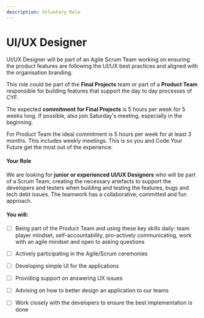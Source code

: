 ```yaml
---
description: Voluntary Role
---
```


# UI/UX Designer

UI/UX Designer will be part of an Agile Scrum Team working on ensuring the product features are following the UI/UX best practices and aligned with the organisation branding.

This role could be part of the **Final Projects** team or part of a **Product Team** responsible for building features that support the day to day processes of CYF.

The expected **commitment** **for Final Projects** is 5 hours per week for 5 weeks long. If possible, also join Saturday's meeting, especially in the beginning.&#x20;

For Product Team the ideal commitment is 5 hours per week for at least 3 months. This includes weekly meetings. This is so you and Code Your Future get the most out of the experience.&#x20;



#### **Your Role**

We are looking for **junior or experienced UI/UX Designers** who will be part of a Scrum Team, creating the necessary artefacts to support the developers and testers when building and testing the features, bugs and tech debt issues. The teamwork has a collaborative, committed and fun approach.



#### **You will:**

* [ ] Being part of the Product Team and using these key skills daily: team player mindset, self-accountability, pro-actively communicating, work with an agile mindset and open to asking questions&#x20;
* [ ] Actively participating in the Agile/Scrum ceremonies&#x20;
* [ ] Developing simple UI for the applications
* [ ] Providing support on answering UX issues
* [ ] Advising on how to better design an application to our teams
* [ ] Work closely with the developers to ensure the best implementation is done

